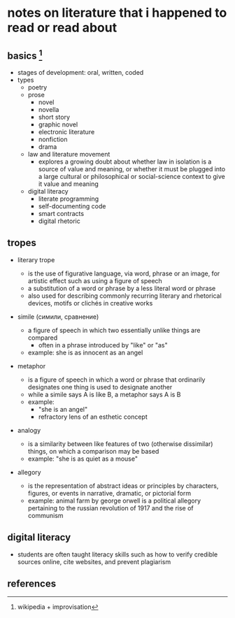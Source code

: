 # notes on literature that i happened to read or read about

## basics [^1]

- stages of development: oral,  written, coded
- types
    - poetry
    - prose
      -	novel
      - novella
      - short story
      - graphic novel
      - electronic literature
      - nonfiction
      - drama
    - law and literature movement
      - explores a growing doubt about whether law in isolation is a source of value and meaning, 
        or whether it must be plugged into a large cultural or philosophical or social-science context 
        to give it value and meaning
    - digital literacy
      - literate programming
      - self-documenting code
      - smart contracts
      - digital rhetoric


## tropes

- literary trope 
  - is the use of figurative language, via word, phrase or an image, for artistic effect such as using a figure of speech
  - a substitution of a word or phrase by a less literal word or phrase
  - also used for describing commonly recurring literary and rhetorical devices, motifs or clichés in creative works

- simile (симили, сравнение)
  - a figure of speech in which two essentially unlike things are compared
    - often in a phrase introduced by "like" or "as"
  - example: she is as innocent as an angel

- metaphor
  - is a figure of speech in which a word or phrase that ordinarily designates one thing is used to designate another
  - while a simile says A is like B, a metaphor says A is B 
  - example: 
    - "she is an angel"
    - refractory lens of an esthetic concept

- analogy
  - is a similarity between like features of two (otherwise dissimilar) things, on which a comparison may be based
  - example: "she is as quiet as a mouse"

- allegory
  - is the representation of abstract ideas or principles by characters, figures, or events in narrative, dramatic, or pictorial form
  - example: animal farm by george orwell is a political allegory pertaining to the russian revolution of 1917 and the rise of communism




## digital literacy

- students are often taught literacy skills such as how to verify credible sources online, 
  cite websites, and prevent plagiarism


## references

[^1]: wikipedia + improvisation
